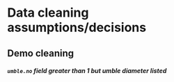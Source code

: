# Data cleaning assumptions/decisions

## Demo cleaning

##### `umble.no` field greater than 1 but umble diameter listed

